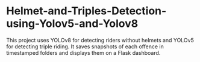 # Helmet-and-Triples-Detection-using-Yolov5-and-Yolov8
This project uses YOLOv8 for detecting riders without helmets and YOLOv5 for detecting triple riding.   It saves snapshots of each offence in timestamped folders and displays them on a Flask dashboard.
